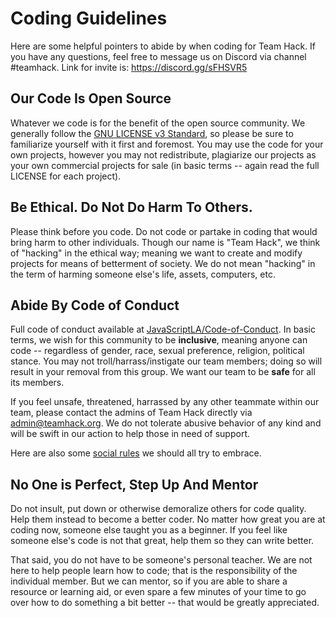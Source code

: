 # Coding Guidelines

Here are some helpful pointers to abide by when coding for Team Hack.  If you have any questions, feel free to message us on Discord via channel #teamhack.  Link for invite is: https://discord.gg/sFHSVR5

## Our Code Is Open Source

Whatever we code is for the benefit of the open source community.  We generally follow the [GNU LICENSE v3 Standard](https://www.gnu.org/licenses/gpl-3.0.en.html), so please be sure to familiarize yourself with it first and foremost.  You may use the code for your own projects, however you may not redistribute, plagiarize our projects as your own commercial projects for sale (in basic terms -- again read the full LICENSE for each project).

## Be Ethical.  Do Not Do Harm To Others.

Please think before you code.  Do not code or partake in coding that would bring harm to other individuals.  Though our name is "Team Hack", we think of "hacking" in the ethical way; meaning we want to create and modify projects for means of betterment of society.  We do not mean "hacking" in the term of harming someone else's life, assets, computers, etc.

## Abide By Code of Conduct

Full code of conduct available at [JavaScriptLA/Code-of-Conduct](https://javascriptla.net/code-of-conduct/).  In basic terms, we wish for this community to be **inclusive**, meaning anyone can code -- regardless of gender, race, sexual preference, religion, political stance.  You may not troll/harrass/instigate our team members; doing so will result in your removal from this group.  We want our team to be **safe** for all its members.

If you feel unsafe, threatened, harrassed by any other teammate within our team, please contact the admins of Team Hack directly via admin@teamhack.org.  We do not tolerate abusive behavior of any kind and will be swift in our action to help those in need of support.

Here are also some [social rules](https://www.recurse.com/social-rules) we should all try to embrace.

## No One is Perfect, Step Up And Mentor

Do not insult, put down or otherwise demoralize others for code quality.  Help them instead to become a better coder.  No matter how great you are at coding now, someone else taught you as a beginner.  If you feel like someone else's code is not that great, help them so they can write better.

That said, you do not have to be someone's personal teacher. We are not here to help people learn how to code; that is the responsibility of the individual member.  But we can mentor, so if you are able to share a resource or learning aid, or even spare a few minutes of your time to go over how to do something a bit better -- that would be greatly appreciated.